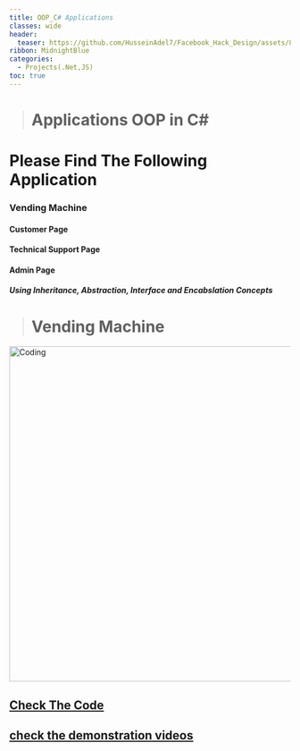 ```yaml
---
title: OOP_C# Applications
classes: wide
header:
  teaser: https://github.com/HusseinAdel7/Facebook_Hack_Design/assets/84356407/f6d48c12-3778-494f-9c03-8c439005d44e
ribbon: MidnightBlue
categories:
  - Projects(.Net,JS)
toc: true
---
```



> # Applications OOP in C#

# Please Find The Following Application

### Vending Machine
#### Customer Page 
#### Technical Support Page 
#### Admin Page 
##### Using Inheritance, Abstraction, Interface and Encabslation Concepts

> # Vending Machine  <br>
<img   alt="Coding" width="600" src="https://github.com/HusseinAdel7/Facebook_Hack_Design/assets/84356407/b2641710-8622-474b-bb54-1f425ee84b89"> <br>
## [Check The Code](https://github.com/HusseinAdel7/OOP_CSharp/tree/main/Vendering%20Machine) 
## [check the demonstration videos](https://drive.google.com/file/d/1TciVhFnpeiE5DUactwfuy5USrSuZTBqe/view?usp=sharing)









